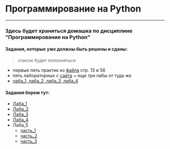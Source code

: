 # Программирование на Python

---


### Здесь будет храниться домашка по дисциплине "Программирование на Python" ###


#### Задания, которые уже должны быть решены и сданы: ####
>список будет пополняться

- первые пять практик из [файла](https://vk.com/doc162345063_619805289?hash=33ce1eaacc53e4d106&dl=3c46e188f625140f1a) стр. 13 и 56
- пять лабораторных с [сайта](http://kispython.ru/) + еще три лабы от туда же
- [лаба_1, лаба_2, лаба_3, лаба_4](#Parag)





























#### <a name="Parag"></a> Задания берем тут: ####

- [Лаба_1](https://vk.com/doc162345063_621634935?hash=25b54dcdfd617345c3&dl=df7e4ffcc742b5e966)
- [Лаба_2](https://vk.com/doc162345063_622220388?hash=96c4141e2b62821414&dl=1e7437c720f7187169 "Необязательная подсказка")
- [Лаба_3](https://vk.com/doc162345063_622811439?hash=914d100bae1de20302&dl=734aa06b36db9581a1)
- [Лаба_4](https://vk.com/doc162345063_623413628?hash=b6ef0bd7044b4c69d5&dl=2ecfa2720e14e77bee)
- Лаба_5
  - [часть_1](https://vk.com/doc162345063_624011975?hash=f5047745fab915a4f5&dl=c2a2291fa33d57df08)
  - [часть_2](https://vk.com/doc162345063_624011955?hash=898f05eb09f8cb9ddc&dl=008dc4a948440b3ef0)
  - [часть_3](https://vk.com/doc162345063_624011983?hash=70b399b99585ca0f43&dl=7a5cd69cd99fc1baa6)

